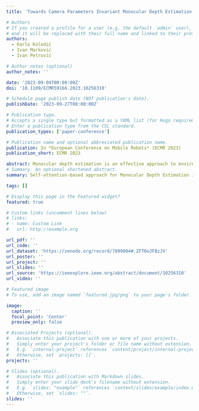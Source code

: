```yaml
---
title: 'Towards Camera Parameters Invariant Monocular Depth Estimation in Autonomous Driving'

# Authors
# If you created a profile for a user (e.g. the default `admin` user), write the username (folder name) here
# and it will be replaced with their full name and linked to their profile.
authors:
  - Karlo Koledić
  - Ivan Marković
  - Ivan Petrović

# Author notes (optional)
author_notes: ''

date: '2023-09-04T00:00:00Z'
doi: '10.1109/ECMR59166.2023.10256310'

# Schedule page publish date (NOT publication's date).
publishDate: '2023-09-27T00:00:00Z'

# Publication type.
# Accepts a single type but formatted as a YAML list (for Hugo requirements).
# Enter a publication type from the CSL standard.
publication_types: ['paper-conference']

# Publication name and optional abbreviated publication name.
publication: In *European Conference on Mobile Robots* (ECMR 2023)
publication_short: ECMR 2023

abstract: Monocular depth estimation is an effective approach to environment perception due to simplicity of the sensor setup and absence of multisensor calibration. Deep learning has enabled accurate depth estimation from a single image by exploiting semantic cues such as the sizes of known objects and positions on the ground plane thereof. However, learning-based methods frequently fail to generalize on images collected with different vehicle-camera setups due to the induced perspective geometry bias. In this work, we propose an approach for camera parameters invariant depth estimation in autonomous driving scenarios. We propose a novel joint parametrization of camera intrinsic and extrinsic parameters specifically designed for autonomous driving. In order to supplement the neural network with information about the camera parameters, we fuse the proposed parametrization and image features via the novel module based on a self-attention mechanism. After thorough experimentation on the effects of camera parameter variation, we show that our approach effectively provides the neural network with useful information, thus increasing accuracy and generalization performance.
# Summary. An optional shortened abstract.
summary: Self-attention-based approach for Monocular Depth Estimation integrates novel *camera parameter embeddings* to improve accuracy and generalization across varying vehicle-camera setups, supported by a *new dataset* from the CARLA simulator with diverse camera configurations.

tags: []

# Display this page in the Featured widget?
featured: true

# Custom links (uncomment lines below)
# links:
# - name: Custom Link
#   url: http://example.org

url_pdf: ''
url_code: ''
url_dataset: 'https://zenodo.org/record/7899804#.ZFT0oJFBzJV'
url_poster: ''
url_project: ''
url_slides: ''
url_source: 'https://ieeexplore.ieee.org/abstract/document/10256310'
url_video: ''

# Featured image
# To use, add an image named `featured.jpg/png` to your page's folder.

image:
  caption: ''
  focal_point: 'Center'
  preview_only: false

# Associated Projects (optional).
#   Associate this publication with one or more of your projects.
#   Simply enter your project's folder or file name without extension.
#   E.g. `internal-project` references `content/project/internal-project/index.md`.
#   Otherwise, set `projects: []`.
projects: ''

# Slides (optional).
#   Associate this publication with Markdown slides.
#   Simply enter your slide deck's filename without extension.
#   E.g. `slides: "example"` references `content/slides/example/index.md`.
#   Otherwise, set `slides: ""`.
slides: ''
---
```


